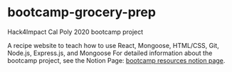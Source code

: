 # bootcamp-grocery-prep
Hack4Impact Cal Poly
2020 bootcamp project 

A recipe website to teach how to use React, Mongoose, HTML/CSS, Git, Node.js, Express.js, and Mongoose
For detailed information about the bootcamp project, see the Notion Page: [bootcamp resources notion page](https://www.notion.so/h4i/Bootcamp-Resources-995537643dec454099abd859d8c02643).

